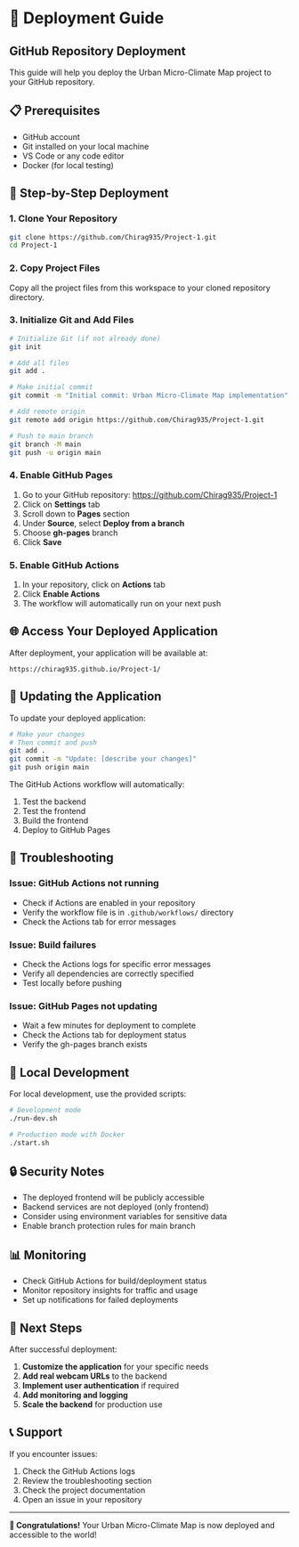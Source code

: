 # 🚀 Deployment Guide

## GitHub Repository Deployment

This guide will help you deploy the Urban Micro-Climate Map project to your GitHub repository.

## 📋 Prerequisites

- GitHub account
- Git installed on your local machine
- VS Code or any code editor
- Docker (for local testing)

## 🔧 Step-by-Step Deployment

### 1. Clone Your Repository

```bash
git clone https://github.com/Chirag935/Project-1.git
cd Project-1
```

### 2. Copy Project Files

Copy all the project files from this workspace to your cloned repository directory.

### 3. Initialize Git and Add Files

```bash
# Initialize Git (if not already done)
git init

# Add all files
git add .

# Make initial commit
git commit -m "Initial commit: Urban Micro-Climate Map implementation"

# Add remote origin
git remote add origin https://github.com/Chirag935/Project-1.git

# Push to main branch
git branch -M main
git push -u origin main
```

### 4. Enable GitHub Pages

1. Go to your GitHub repository: https://github.com/Chirag935/Project-1
2. Click on **Settings** tab
3. Scroll down to **Pages** section
4. Under **Source**, select **Deploy from a branch**
5. Choose **gh-pages** branch
6. Click **Save**

### 5. Enable GitHub Actions

1. In your repository, click on **Actions** tab
2. Click **Enable Actions**
3. The workflow will automatically run on your next push

## 🌐 Access Your Deployed Application

After deployment, your application will be available at:
```
https://chirag935.github.io/Project-1/
```

## 🔄 Updating the Application

To update your deployed application:

```bash
# Make your changes
# Then commit and push
git add .
git commit -m "Update: [describe your changes]"
git push origin main
```

The GitHub Actions workflow will automatically:
1. Test the backend
2. Test the frontend
3. Build the frontend
4. Deploy to GitHub Pages

## 🐛 Troubleshooting

### Issue: GitHub Actions not running
- Check if Actions are enabled in your repository
- Verify the workflow file is in `.github/workflows/` directory
- Check the Actions tab for error messages

### Issue: Build failures
- Check the Actions logs for specific error messages
- Verify all dependencies are correctly specified
- Test locally before pushing

### Issue: GitHub Pages not updating
- Wait a few minutes for deployment to complete
- Check the Actions tab for deployment status
- Verify the gh-pages branch exists

## 📱 Local Development

For local development, use the provided scripts:

```bash
# Development mode
./run-dev.sh

# Production mode with Docker
./start.sh
```

## 🔒 Security Notes

- The deployed frontend will be publicly accessible
- Backend services are not deployed (only frontend)
- Consider using environment variables for sensitive data
- Enable branch protection rules for main branch

## 📊 Monitoring

- Check GitHub Actions for build/deployment status
- Monitor repository insights for traffic and usage
- Set up notifications for failed deployments

## 🎯 Next Steps

After successful deployment:

1. **Customize the application** for your specific needs
2. **Add real webcam URLs** to the backend
3. **Implement user authentication** if required
4. **Add monitoring and logging**
5. **Scale the backend** for production use

## 📞 Support

If you encounter issues:

1. Check the GitHub Actions logs
2. Review the troubleshooting section
3. Check the project documentation
4. Open an issue in your repository

---

**🎉 Congratulations!** Your Urban Micro-Climate Map is now deployed and accessible to the world!